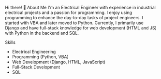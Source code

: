 Hi there! 👋
About Me
I'm an Electrical Engineer with experience in industrial electrical projects and a passion for programming. I enjoy using programming to enhance the day-to-day tasks of project engineers. I started with VBA and later moved to Python. Currently, I primarily use Django and have full-stack knowledge for web development (HTML and JS) with Python in the backend and SQL.

Skills
* Electrical Engineering
* Programming (Python, VBA)
* Web Development (Django, HTML, JavaScript)
* Full-Stack Development
* SQL
